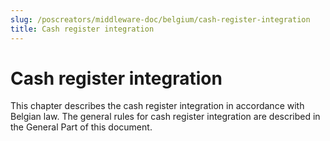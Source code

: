 ```yaml
---
slug: /poscreators/middleware-doc/belgium/cash-register-integration
title: Cash register integration
---
```


# Cash register integration

This chapter describes the cash register integration in accordance with Belgian law. The general rules for cash register integration are described in the General Part of this document.
